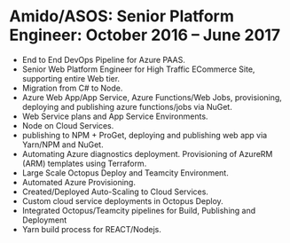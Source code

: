 # Amido/ASOS: Senior Platform Engineer: October 2016 – June 2017

- End to End DevOps Pipeline for Azure PAAS.
- Senior Web Platform Engineer for High Traffic ECommerce Site, supporting entire Web tier.
- Migration from C# to Node.
- Azure Web App/App Service, Azure Functions/Web Jobs, provisioning, deploying and publishing azure functions/jobs via NuGet.
- Web Service plans and App Service Environments.
- Node on Cloud Services.
- publishing to NPM + ProGet, deploying and publishing web app via Yarn/NPM and NuGet.
- Automating Azure diagnostics deployment. Provisioning of AzureRM (ARM) templates using Terraform.
- Large Scale Octopus Deploy and Teamcity Environment.
- Automated Azure Provisioning.
- Created/Deployed Auto-Scaling to Cloud Services.
- Custom cloud service deployments in Octopus Deploy.
- Integrated Octopus/Teamcity pipelines for Build, Publishing and Deployment
- Yarn build process for REACT/Nodejs.